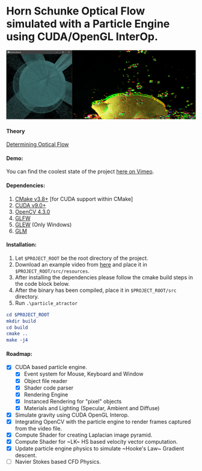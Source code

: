 # Horn Schunke Optical Flow simulated with a Particle Engine using CUDA/OpenGL InterOp.

![Particle engine rendering 1024^3*30 triangles on the left and OPtFlow on the right.](./res/screen.png)

#### Theory
[Determining Optical Flow](http://image.diku.dk/imagecanon/material/HornSchunckOptical_Flow.pdf)

#### Demo:
You can find the coolest state of the project [here on Vimeo](https://vimeo.com/408605423).

#### Dependencies:

1. [CMake v3.8+](https://cmake.org/download/) [for CUDA support within CMake]
2. [CUDA v9.0+](https://developer.nvidia.com/cuda-92-download-archive) 
3. [OpenCV 4.3.0](https://github.com/opencv/opencv/archive/4.3.0.tar.gz)
4. [GLFW](https://github.com/glfw/glfw)
5. [GLEW](https://github.com/nigels-com/glew/archive/glew-2.1.0.tar.gz) (Only Windows)
6. [GLM](https://github.com/g-truc/glm/archive/0.9.9.8.tar.gz)

#### Installation:

1. Let `$PROJECT_ROOT` be the root directory of the project.
2. Download an example video from [here](https://drive.google.com/open?id=1gg7qESE4TFNfjMmYdOnTzwgEwnnZV7UT) and place it in `$PROJECT_ROOT/src/resources`.
3. After installing the dependencies please follow the cmake build steps in the code block below.
4. After the binary has been compiled, place it in `$PROJECT_ROOT/src` directory.
5. Run `.\particle_atractor`

```cmake
cd $PROJECT_ROOT
mkdir build
cd build
cmake ..
make -j4
```

#### Roadmap:

- [x] CUDA based particle engine.
  - [x] Event system for Mouse, Keyboard and Window
  - [x] Object file reader
  - [x] Shader code parser
  - [x] Rendering Engine
  - [x] Instanced Rendering for "pixel" objects
  - [x] Materials and Lighting (Specular, Ambient and Diffuse)
- [x] Simulate gravity using CUDA OpenGL Interop.
- [x] Integrating OpenCV with the particle engine to render frames captured from the video file.
- [x] Compute Shader for creating Laplacian image pyramid.
- [x] Compute Shader for ~LK~ HS based velocity vector computation.
- [x] Update particle engine physics to simulate ~Hooke's Law~ Gradient descent.
- [ ] Navier Stokes based CFD Physics.
